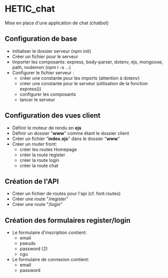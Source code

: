 # HETIC_chat

Mise en place d'une application de chat (chatbot)

## Configuration de base
- Initialiser le dossier serveur (npm init)
- Créer un fichier pour le serveur
- Importer les composants: express, body-parser, dotenv, ejs, mongoose, path, nodemon (npm i -s ...)
- Configurer le fichier serveur : 
    - créer une constante pour les imports (attention à dotenv)
    - créer une constante pour le serveur (utilisation de la fonction express())
    - configurer les composants 
    - lancer le serveur

## Configuration des vues client
- Définir le moteur de rendu en __ejs__
- Définir un dossier "__www__" comme étant le dossier client
- Créer un fichier "__index.ejs__" dans le dossier "__www__"
- Créer un router front:
    - créer les routes Homepage
    - créer la route register
    - créer la route login
    - créer la route chat

## Création de l'API
- Créer un fichier de routes pour l'api (cf. font.routes)
- Créer une route "/register"
- Créer une route "/login"

## Création des formulaires register/login
- Le formulaire d'inscription contient:
    - email
    - pseudo
    - password (2)
    - cgu
- Le formulaire de connexion contient:
    - email
    - password